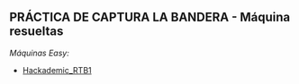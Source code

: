 ## PRÁCTICA DE CAPTURA LA BANDERA - Máquina resueltas

*Máquinas Easy:*
- <a href="https://github.com/R3LI4NT/ctf-practica/blob/main/Maquinas-Easy/Hackademic_RTB1.md" target="_blank">Hackademic_RTB1</a>
